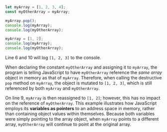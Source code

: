 ```js
let myArray = [1, 2, 3, 4];
const myOtherArray = myArray;

myArray.pop();
console.log(myArray);
console.log(myOtherArray);

myArray = [1, 2];
console.log(myArray);
console.log(myOtherArray);
```

Line 6 and 10 will log `[1, 2, 3]` to the console.

When declaring the constant `myOtherArray` and assigning it to `myArray`, the program is telling JavaScript to have `myOtherArray` reference the *same array* object in memory as that of `myArray`. Therefore, when calling the destructive `pop` method on `myArray`, the object is mutated to `[1, 2, 3]`, which is still referenced by both `myArray` and `myOtherArray`.

On line 9, `myArray` is then reassigned to `[1, 2]`; however, this has no impact on the reference of `myOtherArray`. This example illustrates how JavaScript employs its **variables as pointers** to an address space in memory, rather than containing object values within themselves. Because both variables were simply pointing to the array object, when `myArray` points to a different array, `myOtherArray` will continue to point at the original array.